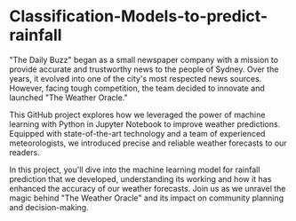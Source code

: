 # Classification-Models-to-predict-rainfall

"The Daily Buzz" began as a small newspaper company with a mission to provide accurate and trustworthy news to the people of Sydney. Over the years, it evolved into one of the city's most respected news sources. However, facing tough competition, the team decided to innovate and launched "The Weather Oracle."

This GitHub project explores how we leveraged the power of machine learning with Python in Jupyter Notebook to improve weather predictions. Equipped with state-of-the-art technology and a team of experienced meteorologists, we introduced precise and reliable weather forecasts to our readers.

In this project, you'll dive into the machine learning model for rainfall prediction that we developed, understanding its working and how it has enhanced the accuracy of our weather forecasts. Join us as we unravel the magic behind "The Weather Oracle" and its impact on community planning and decision-making.




